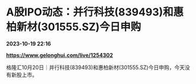 # A股IPO动态：并行科技(839493)和惠柏新材(301555.SZ)今日申购

**2023-10-19 22:16**

**https://www.gelonghui.com/live/1254302**

格隆汇10月20日｜并行科技(839493)和惠柏新材(301555.SZ)今日申购，今天没有新股上市。